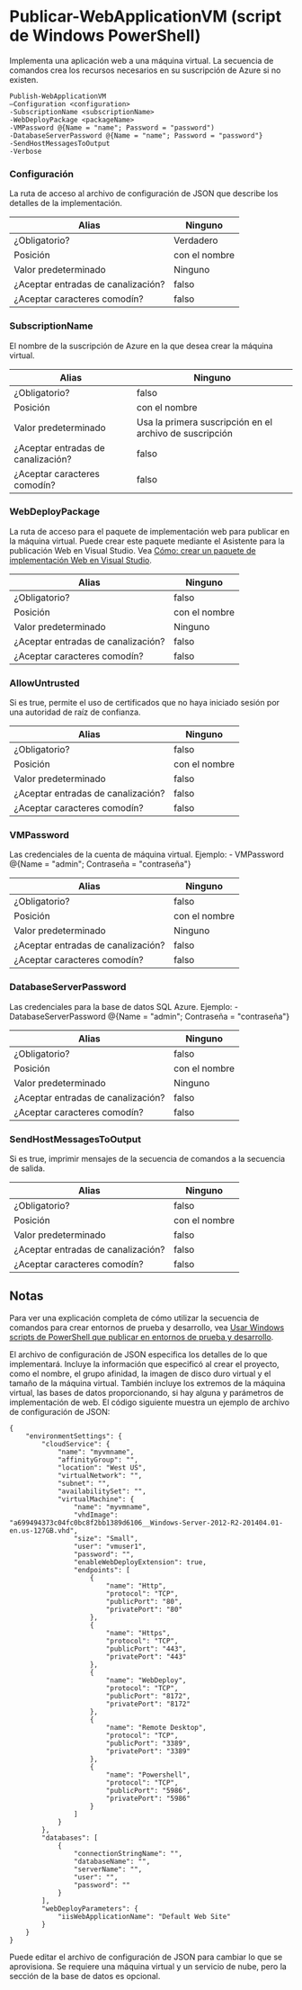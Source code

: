 <properties
   pageTitle="WebApplicationVM publicar | Microsoft Azure"
   description="Obtenga información sobre cómo implementar una aplicación web a una máquina virtual. Esta secuencia de comandos crea los recursos necesarios en su suscripción de Azure si no existen."
   services="visual-studio-online"
   documentationCenter="na"
   authors="TomArcher"
   manager="douge"
   editor="" />
<tags
   ms.service="multiple"
   ms.devlang="dotnet"
   ms.topic="article"
   ms.tgt_pltfrm="na"
   ms.workload="multiple"
   ms.date="08/15/2016"
   ms.author="tarcher" />

# <a name="publish-webapplicationvm-windows-powershell-script"></a>Publicar-WebApplicationVM (script de Windows PowerShell)

Implementa una aplicación web a una máquina virtual. La secuencia de comandos crea los recursos necesarios en su suscripción de Azure si no existen.

```
Publish-WebApplicationVM
–Configuration <configuration>
-SubscriptionName <subscriptionName>
-WebDeployPackage <packageName>
-VMPassword @{Name = "name"; Password = "password")
-DatabaseServerPassword @{Name = "name"; Password = "password"}
-SendHostMessagesToOutput
-Verbose
```

### <a name="configuration"></a>Configuración

La ruta de acceso al archivo de configuración de JSON que describe los detalles de la implementación.

|Alias|Ninguno|
|---|---|
|¿Obligatorio?|Verdadero|
|Posición|con el nombre|
|Valor predeterminado|Ninguno|
|¿Aceptar entradas de canalización?|falso|
|¿Aceptar caracteres comodín?|falso|

### <a name="subscriptionname"></a>SubscriptionName

El nombre de la suscripción de Azure en la que desea crear la máquina virtual.

|Alias|Ninguno|
|---|---|
|¿Obligatorio?|falso|
|Posición|con el nombre|
|Valor predeterminado|Usa la primera suscripción en el archivo de suscripción|
|¿Aceptar entradas de canalización?|falso|
|¿Aceptar caracteres comodín?|falso|

### <a name="webdeploypackage"></a>WebDeployPackage

La ruta de acceso para el paquete de implementación web para publicar en la máquina virtual. Puede crear este paquete mediante el Asistente para la publicación Web en Visual Studio. Vea [Cómo: crear un paquete de implementación Web en Visual Studio](https://msdn.microsoft.com/library/dd465323.aspx).

|Alias|Ninguno|
|---|---|
|¿Obligatorio?|falso|
|Posición|con el nombre|
|Valor predeterminado|Ninguno|
|¿Aceptar entradas de canalización?|falso|
|¿Aceptar caracteres comodín?|falso|

### <a name="allowuntrusted"></a>AllowUntrusted

Si es true, permite el uso de certificados que no haya iniciado sesión por una autoridad de raíz de confianza.

|Alias|Ninguno|
|---|---|
|¿Obligatorio?|falso|
|Posición|con el nombre|
|Valor predeterminado|falso|
|¿Aceptar entradas de canalización?|falso|
|¿Aceptar caracteres comodín?|falso|

### <a name="vmpassword"></a>VMPassword

Las credenciales de la cuenta de máquina virtual. Ejemplo: - VMPassword @{Name = "admin"; Contraseña = "contraseña"}

|Alias|Ninguno|
|---|---|
|¿Obligatorio?|falso|
|Posición|con el nombre|
|Valor predeterminado|Ninguno|
|¿Aceptar entradas de canalización?|falso|
|¿Aceptar caracteres comodín?|falso|

### <a name="databaseserverpassword"></a>DatabaseServerPassword

Las credenciales para la base de datos SQL Azure. Ejemplo: - DatabaseServerPassword @{Name = "admin"; Contraseña = "contraseña"}

|Alias|Ninguno|
|---|---|
|¿Obligatorio?|falso|
|Posición|con el nombre|
|Valor predeterminado|Ninguno|
|¿Aceptar entradas de canalización?|falso|
|¿Aceptar caracteres comodín?|falso|

### <a name="sendhostmessagestooutput"></a>SendHostMessagesToOutput

Si es true, imprimir mensajes de la secuencia de comandos a la secuencia de salida.

|Alias|Ninguno|
|---|---|
|¿Obligatorio?|falso|
|Posición|con el nombre|
|Valor predeterminado|falso|
|¿Aceptar entradas de canalización?|falso|
|¿Aceptar caracteres comodín?|falso|

## <a name="remarks"></a>Notas

Para ver una explicación completa de cómo utilizar la secuencia de comandos para crear entornos de prueba y desarrollo, vea [Usar Windows scripts de PowerShell que publicar en entornos de prueba y desarrollo](vs-azure-tools-publishing-using-powershell-scripts.md).

El archivo de configuración de JSON especifica los detalles de lo que implementará. Incluye la información que especificó al crear el proyecto, como el nombre, el grupo afinidad, la imagen de disco duro virtual y el tamaño de la máquina virtual. También incluye los extremos de la máquina virtual, las bases de datos proporcionando, si hay alguna y parámetros de implementación de web. El código siguiente muestra un ejemplo de archivo de configuración de JSON:

```
{
    "environmentSettings": {
        "cloudService": {
            "name": "myvmname",
            "affinityGroup": "",
            "location": "West US",
            "virtualNetwork": "",
            "subnet": "",
            "availabilitySet": "",
            "virtualMachine": {
                "name": "myvmname",
                "vhdImage": "a699494373c04fc0bc8f2bb1389d6106__Windows-Server-2012-R2-201404.01-en.us-127GB.vhd",
                "size": "Small",
                "user": "vmuser1",
                "password": "",
                "enableWebDeployExtension": true,
                "endpoints": [
                    {
                        "name": "Http",
                        "protocol": "TCP",
                        "publicPort": "80",
                        "privatePort": "80"
                    },
                    {
                        "name": "Https",
                        "protocol": "TCP",
                        "publicPort": "443",
                        "privatePort": "443"
                    },
                    {
                        "name": "WebDeploy",
                        "protocol": "TCP",
                        "publicPort": "8172",
                        "privatePort": "8172"
                    },
                    {
                        "name": "Remote Desktop",
                        "protocol": "TCP",
                        "publicPort": "3389",
                        "privatePort": "3389"
                    },
                    {
                        "name": "Powershell",
                        "protocol": "TCP",
                        "publicPort": "5986",
                        "privatePort": "5986"
                    }
                ]
            }
        },
        "databases": [
            {
                "connectionStringName": "",
                "databaseName": "",
                "serverName": "",
                "user": "",
                "password": ""
            }
        ],
        "webDeployParameters": {
            "iisWebApplicationName": "Default Web Site"
        }
    }
}
```

Puede editar el archivo de configuración de JSON para cambiar lo que se aprovisiona. Se requiere una máquina virtual y un servicio de nube, pero la sección de la base de datos es opcional.
